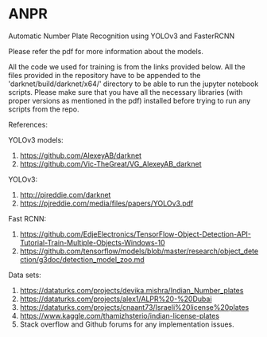# ANPR
Automatic Number Plate Recognition using YOLOv3 and FasterRCNN

Please refer the pdf for more information about the models. 

All the code we used for training is from the links provided below. All the files provided in the repository have to be appended to the 'darknet/build/darknet/x64/' directory to be able to run the jupyter notebook scripts. Please make sure that you have all the necessary libraries (with proper versions as mentioned in the pdf) installed before trying to run any scripts from the repo.



References:

YOLOv3 models:
1. https://github.com/AlexeyAB/darknet
2. https://github.com/Vic-TheGreat/VG_AlexeyAB_darknet

YOLOv3: 
1. http://pjreddie.com/darknet
2. https://pjreddie.com/media/files/papers/YOLOv3.pdf

Fast RCNN:
1. https://github.com/EdjeElectronics/TensorFlow-Object-Detection-API-Tutorial-Train-Multiple-Objects-Windows-10
2. https://github.com/tensorflow/models/blob/master/research/object_detection/g3doc/detection_model_zoo.md

Data sets:
1. https://dataturks.com/projects/devika.mishra/Indian_Number_plates
2. https://dataturks.com/projects/alex1/ALPR%20-%20Dubai
3. https://dataturks.com/projects/cnaant73/Israeli%20license%20plates
4. https://www.kaggle.com/thamizhsterio/indian-license-plates
5. Stack overflow and Github forums for any implementation issues.
